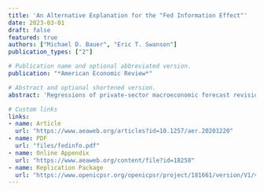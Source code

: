 ```yaml
---
title: 'An Alternative Explanation for the "Fed Information Effect"'
date: 2023-03-01
draft: false
featured: true
authors: ["Michael D. Bauer", "Eric T. Swanson"]
publication_types: ["2"]

# Publication name and optional abbreviated version.
publication: "*American Economic Review*"

# Abstract and optional shortened version.
abstract: 'Regressions of private-sector macroeconomic forecast revisions on monetary policy surprises often produce coefficients with signs opposite to standard macroeconomic models.  The "Fed information effect" argues these puzzling results are due to monetary policy surprises revealing Fed private information.  We show they are also consistent with a "Fed response to news" channel, where both the Fed and professional forecasters respond to incoming economic news.  We present new evidence challenging the Fed information effect and supporting the Fed response to news channel, including: regressions that control for economic news, our own survey of professional forecasters, and financial market responses to FOMC announcements.'

# Custom links
links:
- name: Article
  url: "https://www.aeaweb.org/articles?id=10.1257/aer.20201220"
- name: PDF
  url: "files/fedinfo.pdf"
- name: Online Appendix
  url: "https://www.aeaweb.org/content/file?id=18258"
- name: Replication Package
  url: "https://www.openicpsr.org/openicpsr/project/181661/version/V1/view"
---
```

